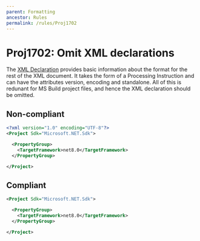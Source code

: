 ```yaml
---
parent: Formatting
ancestor: Rules
permalink: /rules/Proj1702
---
```


# Proj1702: Omit XML declarations
The [XML Declaration](https://en.wikipedia.org/wiki/XML#XML_declaration)
provides basic information about the format for the rest of the XML document.
It takes the form of a Processing Instruction and can have the attributes
version, encoding and standalone. All of this is redunant for MS Build project
files, and hence the XML declaration should be omitted.

## Non-compliant
``` xml
<?xml version="1.0" encoding="UTF-8"?>
<Project Sdk="Microsoft.NET.Sdk">

  <PropertyGroup>
    <TargetFramework>net8.0</TargetFramework>
  </PropertyGroup>

</Project>
```

## Compliant
``` xml
<Project Sdk="Microsoft.NET.Sdk">

  <PropertyGroup>
    <TargetFramework>net8.0</TargetFramework>
  </PropertyGroup>

</Project>
```
